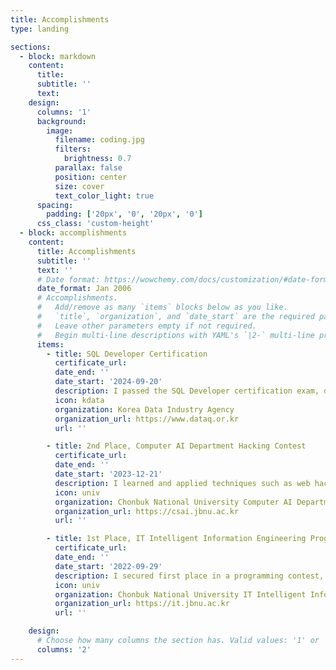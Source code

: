 ```yaml
---
title: Accomplishments
type: landing

sections:
  - block: markdown
    content:
      title:
      subtitle: ''
      text:
    design:
      columns: '1'
      background:
        image: 
          filename: coding.jpg
          filters:
            brightness: 0.7
          parallax: false
          position: center
          size: cover
          text_color_light: true
      spacing:
        padding: ['20px', '0', '20px', '0']
      css_class: 'custom-height'
  - block: accomplishments
    content:
      title: Accomplishments
      subtitle: ''
      text: ''
      # Date format: https://wowchemy.com/docs/customization/#date-format
      date_format: Jan 2006
      # Accomplishments.
      #   Add/remove as many `items` blocks below as you like.
      #   `title`, `organization`, and `date_start` are the required parameters.
      #   Leave other parameters empty if not required.
      #   Begin multi-line descriptions with YAML's `|2-` multi-line prefix.
      items:
        - title: SQL Developer Certification
          certificate_url: 
          date_end: ''
          date_start: '2024-09-20'
          description: I passed the SQL Developer certification exam, demonstrating my abilities in database management and SQL queries.
          icon: kdata
          organization: Korea Data Industry Agency
          organization_url: https://www.dataq.or.kr
          url: ''

        - title: 2nd Place, Computer AI Department Hacking Contest
          certificate_url: 
          date_end: ''
          date_start: '2023-12-21'
          description: I learned and applied techniques such as web hacking, reverse engineering with OllyDbg, and steganography in a CTF-based competition.
          icon: univ
          organization: Chonbuk National University Computer AI Department
          organization_url: https://csai.jbnu.ac.kr
          url: ''

        - title: 1st Place, IT Intelligent Information Engineering Programming Contest (Freshman Division)
          certificate_url: 
          date_end: ''
          date_start: '2022-09-29'
          description: I secured first place in a programming contest, showcasing my problem-solving and algorithm design skills.
          icon: univ
          organization: Chonbuk National University IT Intelligent Information Engineering Department
          organization_url: https://it.jbnu.ac.kr
          url: ''

    design:
      # Choose how many columns the section has. Valid values: '1' or '2'.
      columns: '2'
---
```


